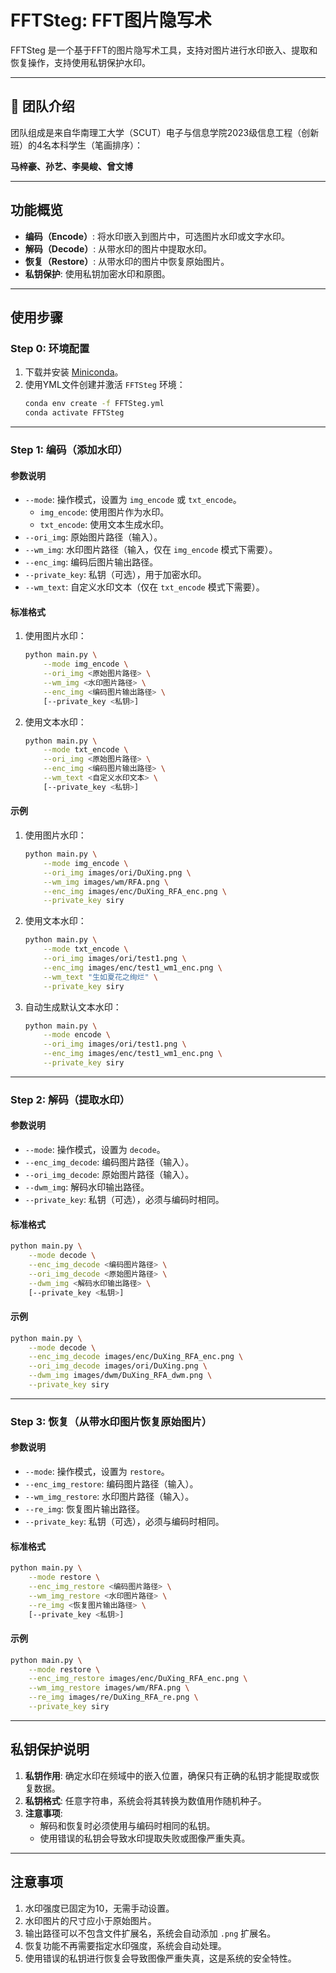# FFTSteg: FFT图片隐写术

FFTSteg 是一个基于FFT的图片隐写术工具，支持对图片进行水印嵌入、提取和恢复操作，支持使用私钥保护水印。

---

## 🌟 团队介绍
团队组成是来自华南理工大学（SCUT）电子与信息学院2023级信息工程（创新班）的4名本科学生（笔画排序）：

**马梓豪、孙艺、李昊峻、曾文博**

---

## 功能概览
- **编码（Encode）**: 将水印嵌入到图片中，可选图片水印或文字水印。
- **解码（Decode）**: 从带水印的图片中提取水印。
- **恢复（Restore）**: 从带水印的图片中恢复原始图片。
- **私钥保护**: 使用私钥加密水印和原图。

---

## 使用步骤

### Step 0: 环境配置
1. 下载并安装 [Miniconda](https://docs.conda.io/en/latest/miniconda.html)。
2. 使用YML文件创建并激活 `FFTSteg` 环境：
   ```bash
   conda env create -f FFTSteg.yml
   conda activate FFTSteg
   ```

---

### Step 1: 编码（添加水印）

#### 参数说明
- `--mode`: 操作模式，设置为 `img_encode` 或 `txt_encode`。
  - `img_encode`: 使用图片作为水印。
  - `txt_encode`: 使用文本生成水印。
- `--ori_img`: 原始图片路径（输入）。
- `--wm_img`: 水印图片路径（输入，仅在 `img_encode` 模式下需要）。
- `--enc_img`: 编码后图片输出路径。
- `--private_key`: 私钥（可选），用于加密水印。
- `--wm_text`: 自定义水印文本（仅在 `txt_encode` 模式下需要）。

#### 标准格式
1. 使用图片水印：
   ```bash
   python main.py \
       --mode img_encode \
       --ori_img <原始图片路径> \
       --wm_img <水印图片路径> \
       --enc_img <编码图片输出路径> \
       [--private_key <私钥>]
   ```

2. 使用文本水印：
   ```bash
   python main.py \
       --mode txt_encode \
       --ori_img <原始图片路径> \
       --enc_img <编码图片输出路径> \
       --wm_text <自定义水印文本> \
       [--private_key <私钥>]
   ```

#### 示例
1. 使用图片水印：
   ```bash
   python main.py \
       --mode img_encode \
       --ori_img images/ori/DuXing.png \
       --wm_img images/wm/RFA.png \
       --enc_img images/enc/DuXing_RFA_enc.png \
       --private_key siry
   ```
2. 使用文本水印：
   ```bash
   python main.py \
       --mode txt_encode \
       --ori_img images/ori/test1.png \
       --enc_img images/enc/test1_wm1_enc.png \
       --wm_text "生如夏花之绚烂" \
       --private_key siry
   ```

3. 自动生成默认文本水印：
   ```bash
   python main.py \
       --mode encode \
       --ori_img images/ori/test1.png \
       --enc_img images/enc/test1_wm1_enc.png \
       --private_key siry
   ```

---

### Step 2: 解码（提取水印）

#### 参数说明
- `--mode`: 操作模式，设置为 `decode`。
- `--enc_img_decode`: 编码图片路径（输入）。
- `--ori_img_decode`: 原始图片路径（输入）。
- `--dwm_img`: 解码水印输出路径。
- `--private_key`: 私钥（可选），必须与编码时相同。

#### 标准格式
```bash
python main.py \
    --mode decode \
    --enc_img_decode <编码图片路径> \
    --ori_img_decode <原始图片路径> \
    --dwm_img <解码水印输出路径> \
    [--private_key <私钥>]
```

#### 示例
```bash
python main.py \
    --mode decode \
    --enc_img_decode images/enc/DuXing_RFA_enc.png \
    --ori_img_decode images/ori/DuXing.png \
    --dwm_img images/dwm/DuXing_RFA_dwm.png \
    --private_key siry
```

---

### Step 3: 恢复（从带水印图片恢复原始图片）

#### 参数说明
- `--mode`: 操作模式，设置为 `restore`。
- `--enc_img_restore`: 编码图片路径（输入）。
- `--wm_img_restore`: 水印图片路径（输入）。
- `--re_img`: 恢复图片输出路径。
- `--private_key`: 私钥（可选），必须与编码时相同。

#### 标准格式
```bash
python main.py \
    --mode restore \
    --enc_img_restore <编码图片路径> \
    --wm_img_restore <水印图片路径> \
    --re_img <恢复图片输出路径> \
    [--private_key <私钥>]
```

#### 示例
```bash
python main.py \
    --mode restore \
    --enc_img_restore images/enc/DuXing_RFA_enc.png \
    --wm_img_restore images/wm/RFA.png \
    --re_img images/re/DuXing_RFA_re.png \
    --private_key siry
```

---

## 私钥保护说明
1. **私钥作用**: 确定水印在频域中的嵌入位置，确保只有正确的私钥才能提取或恢复数据。
2. **私钥格式**: 任意字符串，系统会将其转换为数值用作随机种子。
3. **注意事项**:
   - 解码和恢复时必须使用与编码时相同的私钥。
   - 使用错误的私钥会导致水印提取失败或图像严重失真。

---

## 注意事项
1. 水印强度已固定为10，无需手动设置。
2. 水印图片的尺寸应小于原始图片。
3. 输出路径可以不包含文件扩展名，系统会自动添加 `.png` 扩展名。
4. 恢复功能不再需要指定水印强度，系统会自动处理。
5. 使用错误的私钥进行恢复会导致图像严重失真，这是系统的安全特性。